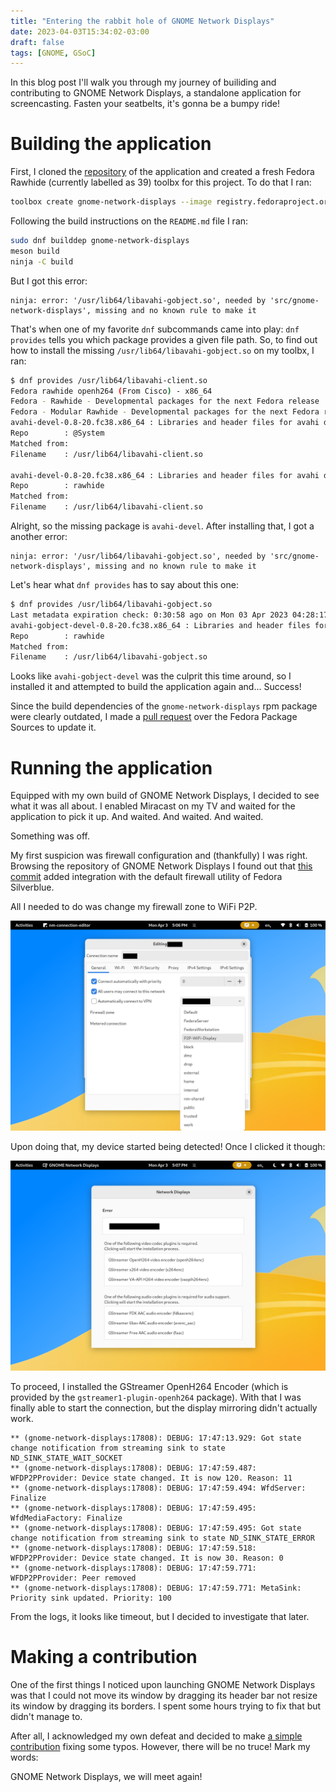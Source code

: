 ```yaml
---
title: "Entering the rabbit hole of GNOME Network Displays"
date: 2023-04-03T15:34:02-03:00
draft: false
tags: [GNOME, GSoC]
---
```


In this blog post I'll walk you through my journey of builiding and
contributing to GNOME Network Displays, a standalone application for
screencasting. Fasten your seatbelts, it's gonna be a bumpy ride!

# Building the application

First, I cloned the
[repository](https://gitlab.gnome.org/GNOME/gnome-network-displays) of the
application and created a fresh Fedora Rawhide (currently labelled as 39)
toolbx for this project. To do that I ran:

```bash
toolbox create gnome-network-displays --image registry.fedoraproject.org/fedora-toolbox:39
```

Following the build instructions on the `README.md` file I ran:

```bash
sudo dnf builddep gnome-network-displays
meson build
ninja -C build
```

But I got this error:

```log
ninja: error: '/usr/lib64/libavahi-gobject.so', needed by 'src/gnome-network-displays', missing and no known rule to make it
```

That's when one of my favorite `dnf` subcommands came into play: `dnf provides`
tells you which package provides a given file path. So, to find out how to
install the missing `/usr/lib64/libavahi-gobject.so` on my toolbx, I ran:

```bash
$ dnf provides /usr/lib64/libavahi-client.so
Fedora rawhide openh264 (From Cisco) - x86_64                                              426  B/s | 2.5 kB     00:05    
Fedora - Rawhide - Developmental packages for the next Fedora release                      4.3 MB/s |  66 MB     00:15    
Fedora - Modular Rawhide - Developmental packages for the next Fedora release              351 kB/s | 1.6 MB     00:04    
avahi-devel-0.8-20.fc38.x86_64 : Libraries and header files for avahi development
Repo        : @System
Matched from:
Filename    : /usr/lib64/libavahi-client.so

avahi-devel-0.8-20.fc38.x86_64 : Libraries and header files for avahi development
Repo        : rawhide
Matched from:
Filename    : /usr/lib64/libavahi-client.so
```

Alright, so the missing package is `avahi-devel`. After installing that, I got
a another error:

```log
ninja: error: '/usr/lib64/libavahi-gobject.so', needed by 'src/gnome-network-displays', missing and no known rule to make it
```

Let's hear what `dnf provides` has to say about this one:

```bash
$ dnf provides /usr/lib64/libavahi-gobject.so
Last metadata expiration check: 0:30:58 ago on Mon 03 Apr 2023 04:28:17 PM -03.
avahi-gobject-devel-0.8-20.fc38.x86_64 : Libraries and header files for Avahi GObject development
Repo        : rawhide
Matched from:
Filename    : /usr/lib64/libavahi-gobject.so
```

Looks like `avahi-gobject-devel` was the culprit this time around, so I
installed it and attempted to build the application again and... Success!

Since the build dependencies of the `gnome-network-displays` rpm package were
clearly outdated, I made a [pull
request](https://src.fedoraproject.org/rpms/gnome-network-displays/pull-request/2)
over the Fedora Package Sources to update it.

# Running the application

Equipped with my own build of GNOME Network Displays, I decided to see what it
was all about. I enabled Miracast on my TV and waited for the application to
pick it up. And waited. And waited. And waited.

Something was off.

My first suspicion was firewall configuration and (thankfully) I was right.
Browsing the repository of GNOME Network Displays I found out that [this
commit](https://gitlab.gnome.org/GNOME/gnome-network-displays/-/commit/c2a81a501ec1eb231c05dd47416fe935d6573c13)
added integration with the default firewall utility of Fedora Silverblue.

All I needed to do was change my firewall zone to WiFi P2P.

![Firewall configuration screenshot](firewall.png)

Upon doing that, my device started being detected! Once I clicked it though:

![Codec disclaimer screenshot](codecs.png)

To proceed, I installed the GStreamer OpenH264 Encoder (which is provided by
the `gstreamer1-plugin-openh264` package). With that I was finally able to
start the connection, but the display mirroring didn't actually work.

```log
** (gnome-network-displays:17808): DEBUG: 17:47:13.929: Got state change notification from streaming sink to state ND_SINK_STATE_WAIT_SOCKET
** (gnome-network-displays:17808): DEBUG: 17:47:59.487: WFDP2PProvider: Device state changed. It is now 120. Reason: 11
** (gnome-network-displays:17808): DEBUG: 17:47:59.494: WfdServer: Finalize
** (gnome-network-displays:17808): DEBUG: 17:47:59.495: WfdMediaFactory: Finalize
** (gnome-network-displays:17808): DEBUG: 17:47:59.495: Got state change notification from streaming sink to state ND_SINK_STATE_ERROR
** (gnome-network-displays:17808): DEBUG: 17:47:59.518: WFDP2PProvider: Device state changed. It is now 30. Reason: 0
** (gnome-network-displays:17808): DEBUG: 17:47:59.771: WFDP2PProvider: Peer removed
** (gnome-network-displays:17808): DEBUG: 17:47:59.771: MetaSink: Priority sink updated. Priority: 100
```

From the logs, it looks like timeout, but I decided to investigate that later.

# Making a contribution

One of the first things I noticed upon launching GNOME Network Displays was
that I could not move its window by dragging its header bar not resize its
window by dragging its borders. I spent some hours trying to fix that but
didn't manage to.

After all, I acknowledged my own defeat and decided to make [a simple
contribution](https://gitlab.gnome.org/GNOME/gnome-network-displays/-/merge_requests/182)
fixing some typos. However, there will be no truce! Mark my words:

GNOME Network Displays, we will meet again!
